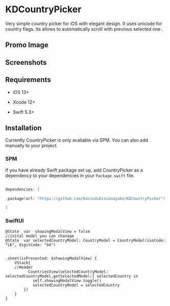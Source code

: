 
# KDCountryPicker

 
 Very simple country picker for iOS with elegant design. It uses unicode for country flags. Its allows to automatically scroll  with previous selected one .
 
## Promo Image 

## Screenshots


  

## Requirements

* iOS 13+

* Xcode 12+

* Swift 5.3+

  

## Installation

  

Currently CountryPicker is only avaliable via SPM. You can also add manually to your project.

  

### SPM

If you have already Swift package set up, add CountryPicker as a dependency to your dependencies in your `Package.swift` file.

```swift

dependencies: [

.package(url: "https://github.com/KavinduDissanayake/KDCountryPicker")

]

```

  

  

  

### SwiftUI

```
@State  var  showingModalView = false
//inital model you can chanage 
@State  var selectedCountryModel: CountryModel = CountryModel(isoCode: "LK", digitCode: "94")


.sheet(isPresented: $showingModalView) {
	VStack{
	//Header
	      CountriesView(selectedCountryModel: selectedCountryModel,getSelectedModel:{ selectedCountry in
			self.showingModalView.toggle()
			selectedCountryModel = selectedCountry
		})
	}
}


```

